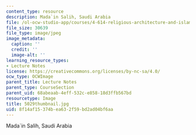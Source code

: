 ```yaml
---
content_type: resource
description: Mada`in Salih, Saudi Arabia
file: /ol-ocw-studio-app/courses/4-614-religious-architecture-and-islamic-cultures-fall-2002/8f14af15374bea632f59bd2ad04bf6aa_5029thumbnail.jpg
file_size: 30639
file_type: image/jpeg
image_metadata:
  caption: ''
  credit: ''
  image-alt: ''
learning_resource_types:
- Lecture Notes
license: https://creativecommons.org/licenses/by-nc-sa/4.0/
ocw_type: OCWImage
parent_title: Lecture Notes
parent_type: CourseSection
parent_uid: 68abeaab-4eff-532c-e858-18d3ffb567bd
resourcetype: Image
title: 5029thumbnail.jpg
uid: 8f14af15-374b-ea63-2f59-bd2ad04bf6aa
---
```

Mada`in Salih, Saudi Arabia